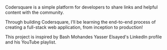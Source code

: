 Codersquare is a simple platform for developers to share links and helpful content with the community.

Through building Codersquare, I’ll be learning the end-to-end process of creating a full-stack web application, from inception to production!

This project is inspired by Bash Mohandes Yasser Elsayed's LinkedIn profile and his YouTube playlist.
